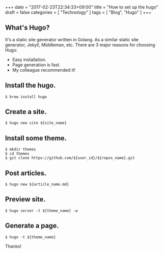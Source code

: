 +++
date = "2017-02-23T22:34:33+09:00"
title = "How to set up the hugo"
draft = false
categories = [ "Technology" ]
tags = [ "Blog", "Hugo" ]
+++

## What's Hugo?

It's a static site generator written in Golang. As a similar static site generator, Jekyll, Middleman, etc.
There are 3 major reasons for choosing Hugo:

- Easy installation.
- Page generation is fast.
- My colleague recommended it!

## Install the hugo.

```
$ brew install hugo
```

## Create a site.

```
$ hugo new site ${site_name}
```

## Install some theme.

```
$ mkdir themes
$ cd themes
$ git clone https://github.com/${user_id}/${repos_name}.git
```


## Post articles.

```
$ hugo new ${article_name.md}
```

## Preview site.

```
$ hugo server -t ${theme_name} -w
```

## Generate a page.

```
$ hugo -t ${theme_name}
```

Thanks!


